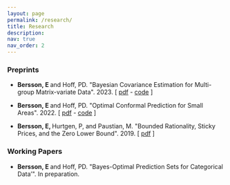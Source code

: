 ```yaml
---
layout: page
permalink: /research/
title: Research 
description:
nav: true
nav_order: 2
---
```



<h3>Preprints</h3>

- <b> Bersson, E </b> and Hoff, PD. "Bayesian Covariance Estimation for Multi-group Matrix-variate Data". 2023. [ [pdf](https://arxiv.org/pdf/2302.09211.pdf) - [code](https://github.com/betsybersson/SWAG) ]

- <b> Bersson, E </b> and Hoff, PD. "Optimal Conformal Prediction for Small Areas". 2022. [ [pdf](https://arxiv.org/pdf/2204.08122.pdf) - [code](https://github.com/betsybersson/fab_sap) ]

- <b> Bersson, E, </b> Hurtgen, P, and Paustian, M. "Bounded Rationality, Sticky Prices, and the Zero Lower Bound". 2019. [ [pdf](https://ideas.repec.org/p/zbw/bubdps/342019.html) ]


<h3>Working Papers</h3>

- <b> Bersson, E </b> and Hoff, PD. "Bayes-Optimal Prediction Sets for Categorical Data’". In preparation.




<!--- {% bibliography -f papers %} --->


<!-- <h3> Presentations </h3>

- "Optimal Comformal Prediction for Small Areas", contributed poster at ISBA 2022

- "Supporting Mentored Undergraduate Research in Statistics", contributed talk at ECOTS 2022 with Joan Combs-Durso, Yue Jiang, and Edric Tam -->
